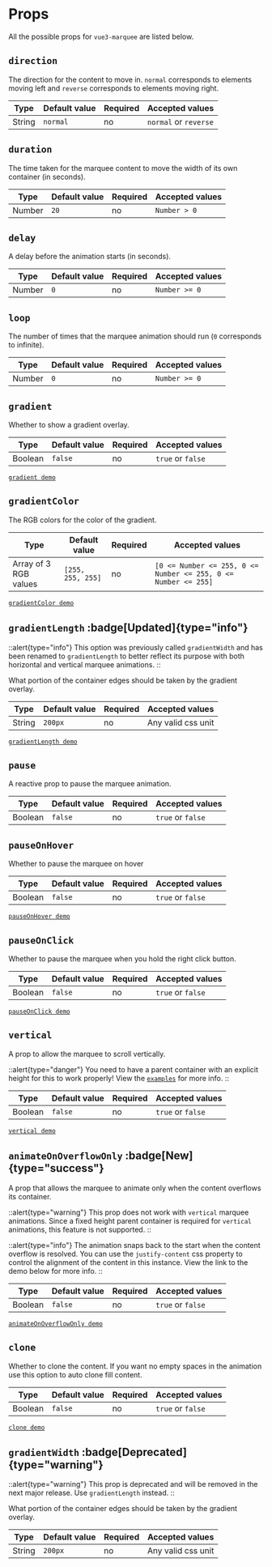# Props

All the possible props for `vue3-marquee` are listed below.

## `direction`

The direction for the content to move in. `normal` corresponds to elements moving left and `reverse` corresponds to elements moving right.

| Type   | Default value | Required | Accepted values       |
| ------ | ------------- | -------- | --------------------- |
| String | `normal`      | no       | `normal` or `reverse` |

## `duration`

The time taken for the marquee content to move the width of its own container (in seconds).

| Type   | Default value | Required | Accepted values |
| ------ | ------------- | -------- | --------------- |
| Number | `20`          | no       | `Number > 0`    |

## `delay`

A delay before the animation starts (in seconds).

| Type   | Default value | Required | Accepted values |
| ------ | ------------- | -------- | --------------- |
| Number | `0`           | no       | `Number >= 0`   |

## `loop`

The number of times that the marquee animation should run (`0` corresponds to infinite).

| Type   | Default value | Required | Accepted values |
| ------ | ------------- | -------- | --------------- |
| Number | `0`           | no       | `Number >= 0`   |

## `gradient`

Whether to show a gradient overlay.

| Type    | Default value | Required | Accepted values   |
| ------- | ------------- | -------- | ----------------- |
| Boolean | `false`       | no       | `true` or `false` |

[`gradient demo`](/examples#image-marquee-with-a-gradient)

## `gradientColor`

The RGB colors for the color of the gradient.

| Type                  | Default value     | Required | Accepted values                                                |
| --------------------- | ----------------- | -------- | -------------------------------------------------------------- |
| Array of 3 RGB values | `[255, 255, 255]` | no       | `[0 <= Number <= 255, 0 <= Number <= 255, 0 <= Number <= 255]` |

[`gradientColor demo`](/examples#image-marquee-with-a-gradient)

## `gradientLength` :badge[Updated]{type="info"}

::alert{type="info"}
This option was previously called `gradientWidth` and has been renamed to `gradientLength` to better reflect its purpose with both horizontal and vertical marquee animations.
::

What portion of the container edges should be taken by the gradient overlay.

| Type   | Default value | Required | Accepted values    |
| ------ | ------------- | -------- | ------------------ |
| String | `200px`       | no       | Any valid css unit |

[`gradientLength demo`](/examples#image-marquee-with-a-gradient)

## `pause`

A reactive prop to pause the marquee animation.

| Type    | Default value | Required | Accepted values   |
| ------- | ------------- | -------- | ----------------- |
| Boolean | `false`       | no       | `true` or `false` |

## `pauseOnHover`

Whether to pause the marquee on hover

| Type    | Default value | Required | Accepted values   |
| ------- | ------------- | -------- | ----------------- |
| Boolean | `false`       | no       | `true` or `false` |

[`pauseOnHover demo`](/examples#card-marquee-with-pauseonhover)

## `pauseOnClick`

Whether to pause the marquee when you hold the right click button.

| Type    | Default value | Required | Accepted values   |
| ------- | ------------- | -------- | ----------------- |
| Boolean | `false`       | no       | `true` or `false` |

[`pauseOnClick demo`](/examples#image-marquee-with-pauseonclick)

## `vertical`

A prop to allow the marquee to scroll vertically.

::alert{type="danger"}
You need to have a parent container with an explicit height for this to work properly! View the [`examples`](/examples) for more info.
::

| Type    | Default value | Required | Accepted values   |
| ------- | ------------- | -------- | ----------------- |
| Boolean | `false`       | no       | `true` or `false` |

[`vertical demo`](/examples#vertical-marquee)

## `animateOnOverflowOnly` :badge[New]{type="success"}

A prop that allows the marquee to animate only when the content overflows its container.

::alert{type="warning"}
This prop does not work with `vertical` marquee animations. Since a fixed height parent container is required for `vertical` animations, this feature is not supported.
::

::alert{type="info"}
The animation snaps back to the start when the content overflow is resolved. You can use the `justify-content` css property to control the alignment of the content in this instance. View the link to the demo below for more info.
::

| Type    | Default value | Required | Accepted values   |
| ------- | ------------- | -------- | ----------------- |
| Boolean | `false`       | no       | `true` or `false` |

[`animateOnOverflowOnly demo`](/examples#image-marquee-with-animateonoverflowonly)

## `clone`

Whether to clone the content. If you want no empty spaces in the animation use this option to auto clone fill content.

| Type    | Default value | Required | Accepted values   |
| ------- | ------------- | -------- | ----------------- |
| Boolean | `false`       | no       | `true` or `false` |

[`clone demo`](/examples#cloning-content)

## `gradientWidth` :badge[Deprecated]{type="warning"}

::alert{type="warning"}
This prop is deprecated and will be removed in the next major release. Use `gradientLength` instead.
::

What portion of the container edges should be taken by the gradient overlay.

| Type   | Default value | Required | Accepted values    |
| ------ | ------------- | -------- | ------------------ |
| String | `200px`       | no       | Any valid css unit |
